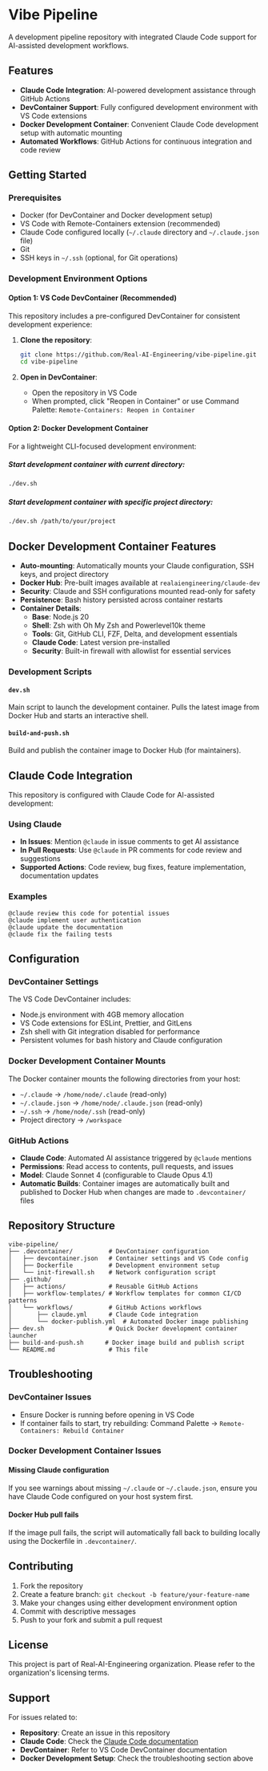 # Vibe Pipeline

A development pipeline repository with integrated Claude Code support for AI-assisted development workflows.

## Features

- **Claude Code Integration**: AI-powered development assistance through GitHub Actions
- **DevContainer Support**: Fully configured development environment with VS Code extensions
- **Docker Development Container**: Convenient Claude Code development setup with automatic mounting
- **Automated Workflows**: GitHub Actions for continuous integration and code review

## Getting Started

### Prerequisites

- Docker (for DevContainer and Docker development setup)
- VS Code with Remote-Containers extension (recommended)
- Claude Code configured locally (`~/.claude` directory and `~/.claude.json` file)
- Git
- SSH keys in `~/.ssh` (optional, for Git operations)

### Development Environment Options

#### Option 1: VS Code DevContainer (Recommended)

This repository includes a pre-configured DevContainer for consistent development experience:

1. **Clone the repository**:
   ```bash
   git clone https://github.com/Real-AI-Engineering/vibe-pipeline.git
   cd vibe-pipeline
   ```

2. **Open in DevContainer**:
   - Open the repository in VS Code
   - When prompted, click "Reopen in Container" or use Command Palette: `Remote-Containers: Reopen in Container`

#### Option 2: Docker Development Container

For a lightweight CLI-focused development environment:

##### Start development container with current directory:
```bash
./dev.sh
```

##### Start development container with specific project directory:
```bash
./dev.sh /path/to/your/project
```

## Docker Development Container Features

- **Auto-mounting**: Automatically mounts your Claude configuration, SSH keys, and project directory
- **Docker Hub**: Pre-built images available at `realaiengineering/claude-dev`
- **Security**: Claude and SSH configurations mounted read-only for safety
- **Persistence**: Bash history persisted across container restarts
- **Container Details**:
  - **Base**: Node.js 20
  - **Shell**: Zsh with Oh My Zsh and Powerlevel10k theme
  - **Tools**: Git, GitHub CLI, FZF, Delta, and development essentials
  - **Claude Code**: Latest version pre-installed
  - **Security**: Built-in firewall with allowlist for essential services

### Development Scripts

#### `dev.sh`
Main script to launch the development container. Pulls the latest image from Docker Hub and starts an interactive shell.

#### `build-and-push.sh`
Build and publish the container image to Docker Hub (for maintainers).

## Claude Code Integration

This repository is configured with Claude Code for AI-assisted development:

### Using Claude

- **In Issues**: Mention `@claude` in issue comments to get AI assistance
- **In Pull Requests**: Use `@claude` in PR comments for code review and suggestions
- **Supported Actions**: Code review, bug fixes, feature implementation, documentation updates

### Examples

```
@claude review this code for potential issues
@claude implement user authentication
@claude update the documentation
@claude fix the failing tests
```

## Configuration

### DevContainer Settings

The VS Code DevContainer includes:
- Node.js environment with 4GB memory allocation
- VS Code extensions for ESLint, Prettier, and GitLens
- Zsh shell with Git integration disabled for performance
- Persistent volumes for bash history and Claude configuration

### Docker Development Container Mounts

The Docker container mounts the following directories from your host:

- `~/.claude` → `/home/node/.claude` (read-only)
- `~/.claude.json` → `/home/node/.claude.json` (read-only)
- `~/.ssh` → `/home/node/.ssh` (read-only)
- Project directory → `/workspace`

### GitHub Actions

- **Claude Code**: Automated AI assistance triggered by `@claude` mentions
- **Permissions**: Read access to contents, pull requests, and issues
- **Model**: Claude Sonnet 4 (configurable to Claude Opus 4.1)
- **Automatic Builds**: Container images are automatically built and published to Docker Hub when changes are made to `.devcontainer/` files

## Repository Structure

```
vibe-pipeline/
├── .devcontainer/          # DevContainer configuration
│   ├── devcontainer.json   # Container settings and VS Code config
│   ├── Dockerfile          # Development environment setup
│   └── init-firewall.sh    # Network configuration script
├── .github/
│   ├── actions/            # Reusable GitHub Actions
│   ├── workflow-templates/ # Workflow templates for common CI/CD patterns
│   └── workflows/          # GitHub Actions workflows
│       ├── claude.yml      # Claude Code integration
│       └── docker-publish.yml  # Automated Docker image publishing
├── dev.sh                  # Quick Docker development container launcher
├── build-and-push.sh      # Docker image build and publish script
└── README.md               # This file
```

## Troubleshooting

### DevContainer Issues
- Ensure Docker is running before opening in VS Code
- If container fails to start, try rebuilding: Command Palette → `Remote-Containers: Rebuild Container`

### Docker Development Container Issues

#### Missing Claude configuration
If you see warnings about missing `~/.claude` or `~/.claude.json`, ensure you have Claude Code configured on your host system first.

#### Docker Hub pull fails
If the image pull fails, the script will automatically fall back to building locally using the Dockerfile in `.devcontainer/`.

## Contributing

1. Fork the repository
2. Create a feature branch: `git checkout -b feature/your-feature-name`
3. Make your changes using either development environment option
4. Commit with descriptive messages
5. Push to your fork and submit a pull request

## License

This project is part of Real-AI-Engineering organization. Please refer to the organization's licensing terms.

## Support

For issues related to:
- **Repository**: Create an issue in this repository
- **Claude Code**: Check the [Claude Code documentation](https://docs.anthropic.com/en/docs/claude-code)
- **DevContainer**: Refer to VS Code DevContainer documentation
- **Docker Development Setup**: Check the troubleshooting section above
